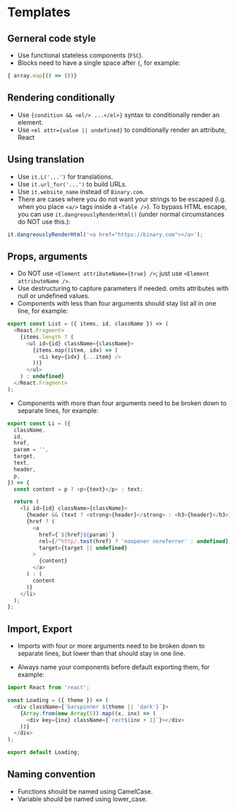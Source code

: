 # Templates

## Gerneral code style

- Use functional stateless components (`FSC`).
- Blocks need to have a single space after `{`, for example:

```js
{ array.map[() => ())}
```

## Rendering conditionally

- Use `{condition && <el/> ...</el>}` syntax to conditionally render an element.
- Use `<el attr={value || undefined}` to conditionally render an attribute, React

## Using translation

- Use `it.L('...')` for translations.
- Use `it.url_for('...')` to build URLs.
- Use `it.website_name` instead of `Binary.com`.
- There are cases where you do not want your strings to be escaped (i.g. when you place `<a/>` tags inside a `<Table />`). To bypass HTML escape, you can use `it.dangreouslyRenderHtml()` (under normal circumstances do NOT use this.):

```js
it.dangreouslyRenderHtml('<a href="https://binary.com"></a>');
```

## Props, arguments

- Do NOT use `<Element attributeName={true} />`; just use `<Element attributeName />`.
- Use destructuring to capture parameters if needed.
  omits attributes with null or undefined values.
- Components with less than four arguments should stay list all in one line, for example:

```js
export const List = ({ items, id, className }) => (
  <React.Fragment>
    {items.length ? (
      <ul id={id} className={className}>
        {items.map((item, idx) => (
          <Li key={idx} {...item} />
        ))}
      </ul>
    ) : undefined}
  </React.Fragment>
);
```

- Components with more than four arguments need to be broken down to separate lines, for example:

```js
export const Li = ({
  className,
  id,
  href,
  param = '',
  target,
  text,
  header,
  p,
}) => {
  const content = p ? <p>{text}</p> : text;

  return (
    <li id={id} className={className}>
      {header && (text ? <strong>{header}</strong> : <h3>{header}</h3>)}
      {href ? (
        <a
          href={`${href}${param}`}
          rel={/^http/.test(href) ? 'noopener noreferrer' : undefined}
          target={target || undefined}
        >
          {content}
        </a>
      ) : (
        content
      )}
    </li>
  );
};
```

## Import, Export

- Imports with four or more arguments need to be broken down to separate lines, but lower than that should stay in one line.

- Always name your components before default exporting them, for example:

```js
import React from 'react';

const Loading = ({ theme }) => (
  <div className={`barspinner ${theme || 'dark'}`}>
    {Array.from(new Array(5)).map((x, inx) => (
      <div key={inx} className={`rect${inx + 1}`}></div>
    ))}
  </div>
);

export default Loading;
```

## Naming convention

- Functions should be named using CamelCase.
- Variable should be named using lower_case.
